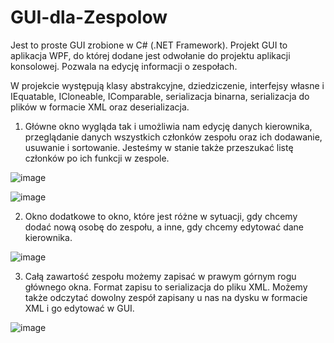 # GUI-dla-Zespolow

Jest to proste GUI zrobione w C# (.NET Framework). Projekt GUI to aplikacja WPF, do której dodane jest odwołanie do projektu aplikacji konsolowej. Pozwala na edycję informacji o zespołach.

W projekcie występują klasy abstrakcyjne, dziedziczenie, interfejsy własne i IEquatable, ICloneable, IComparable, serializacja binarna, serializacja do plików w formacie XML oraz deserializacja.

1.	Główne okno wygląda tak i umożliwia nam edycję danych kierownika, przeglądanie danych wszystkich członków zespołu oraz ich dodawanie, usuwanie i sortowanie. Jesteśmy w stanie także przeszukać listę członków po ich funkcji w zespole.

![image](https://user-images.githubusercontent.com/79854074/161454934-e6dab3d9-a307-4138-9c8f-394066421fd0.png)

![image](https://user-images.githubusercontent.com/79854074/161454936-15db29bf-f09d-4203-90cd-b644b8743202.png)

2.	Okno dodatkowe to okno, które jest różne w sytuacji, gdy chcemy dodać nową osobę do zespołu, a inne, gdy chcemy edytować dane kierownika.

![image](https://user-images.githubusercontent.com/79854074/161454947-23077a39-4a8f-4cc0-ae49-5dfab42daeee.png)

3.	Całą zawartość zespołu możemy zapisać w prawym górnym rogu głównego okna. Format zapisu to serializacja do pliku XML. Możemy także odczytać dowolny zespół zapisany u nas na dysku w formacie XML i go edytować w GUI.

![image](https://user-images.githubusercontent.com/79854074/161454952-0b029d3e-d829-4da3-94d5-573667ac876c.png)


 
























































